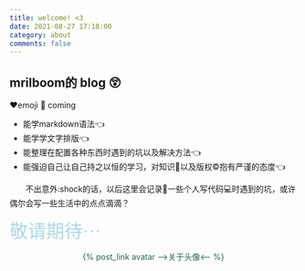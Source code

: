 ```yaml
---
title: welcome! <3
date: 2021-08-27 17:18:00
category: about
comments: false
---
```


## mrilboom的 **blog** :astonished:
:heart:emoji :meat_on_bone: coming
* 能学markdown语法:point_left:
* 能学学文字排版:point_left:
* 能整理在配置各种东西时遇到的坑以及解决方法:point_left:
* 能强迫自己让自己持之以恒的学习，对知识:book:以及版权:copyright:抱有严谨的态度:point_left:

&emsp;&emsp;不出意外:shock的话，以后这里会记录:pencil:一些个人写代码:computer:时遇到的坑，或许偶尔会写一些生活中的点点滴滴？



<font size=6 face="幼圆" color='lightblue'>敬请期待···</font>

<center><font color=#2b6447>{% post_link avatar -->关于头像<-- %}</font></center>